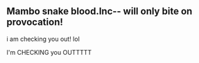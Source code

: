 ## Mambo snake blood.Inc-- will only bite on provocation!

i am checking you out! lol

I'm CHECKING you OUTTTTT



